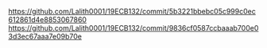 https://github.com/Lalith0001/19ECB132/commit/5b3221bbebc05c999c0ec612861d4e8853067860
https://github.com/Lalith0001/19ECB132/commit/9836cf0587ccbaaab700e03d3ec67aaa7e09b70e
